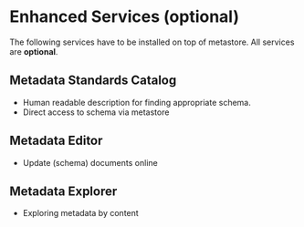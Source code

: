 # Enhanced Services (optional)

The following services have to be installed on top of metastore.
All services are **optional**.

## Metadata Standards Catalog
- Human readable description for finding appropriate schema.
- Direct access to schema via metastore

## Metadata Editor
- Update (schema) documents online

## Metadata Explorer
- Exploring metadata by content 
